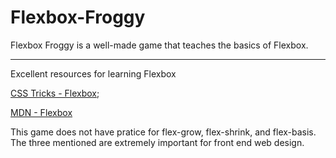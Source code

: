 # Flexbox-Froggy

Flexbox Froggy is a  well-made game that teaches the basics of Flexbox. 
***
Excellent resources for learning Flexbox

[CSS Tricks - Flexbox](https://css-tricks.com/snippets/css/a-guide-to-flexbox/);

[MDN - Flexbox](https://developer.mozilla.org/en-US/docs/Learn/CSS/CSS_layout/Flexbox)

This game does not have pratice for flex-grow, flex-shrink, and flex-basis.  The three mentioned are extremely important for front end web design.
